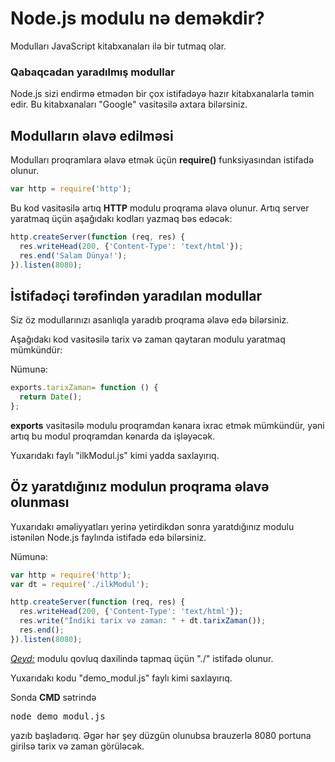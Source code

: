 # Node.js modulu nə deməkdir?
Modulları JavaScript kitabxanaları ilə bir tutmaq olar.  

### Qabaqcadan yaradılmış modullar 
Node.js sizi endirmə etmədən bir çox istifadəyə hazır kitabxanalarla təmin edir. Bu kitabxanaları "Google" vasitəsilə axtara bilərsiniz. 

## Modulların əlavə edilməsi
Modulları proqramlara əlavə etmək üçün <b>require()</b> funksiyasından istifadə olunur. 

```js
var http = require('http');
```

Bu kod vasitəsilə artıq <b>HTTP</b> modulu proqrama əlavə olunur. Artıq server yaratmaq üçün aşağıdakı kodları yazmaq bəs edəcək: 

```js 
http.createServer(function (req, res) {
  res.writeHead(200, {'Content-Type': 'text/html'});
  res.end('Salam Dünya!');
}).listen(8080);
```
## İstifadəçi tərəfindən yaradılan modullar
Siz öz modullarınızı asanlıqla yaradıb proqrama əlavə edə bilərsiniz. 

Aşağıdakı kod vasitəsilə tarix və zaman qaytaran modulu yaratmaq mümkündür:


Nümunə:
```js 
exports.tarixZaman= function () {
  return Date();
};
```
<b>exports</b> vasitəsilə modulu proqramdan kənara ixrac etmək mümkündür, yəni artıq bu modul proqramdan kənarda da işləyəcək. 

Yuxarıdakı faylı "ilkModul.js" kimi yadda saxlayırıq.


## Öz yaratdığınız modulun proqrama əlavə olunması
Yuxarıdakı əməliyyatları yerinə yetirdikdən sonra yaratdığınız modulu istənilən Node.js faylında istifadə edə bilərsiniz. 

Nümunə:
```js
var http = require('http');
var dt = require('./ilkModul');

http.createServer(function (req, res) {
  res.writeHead(200, {'Content-Type': 'text/html'});
  res.write("İndiki tarix və zaman: " + dt.tarixZaman());
  res.end();
}).listen(8080);
```

<ins>*Qeyd:*</ins> modulu qovluq daxilində tapmaq üçün "./" istifadə olunur. 

Yuxarıdakı kodu "demo_modul.js" faylı kimi saxlayırıq. 

Sonda <b>CMD</b> sətrində <pre>node demo_modul.js</pre> yazıb başladərıq. Əgər hər şey düzgün olunubsa brauzerlə 8080 portuna girilsə tarix və zaman görüləcək. 

